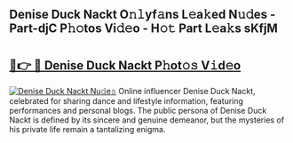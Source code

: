 ## Denise Duck Nackt O𝚗𝚕yf𝚊ns L𝚎a𝚔ed N𝚞𝚍es - Part-djC P𝚑𝚘tos Vi𝚍𝚎o - H𝚘𝚝 Part L𝚎a𝚔s sKfjM

# <h2><a href="http://kfe4ce.oniu.top/?m=Denise+Duck+Nackt">🔗👉 🔴 Denise Duck Nackt P𝚑ot𝚘𝚜 V𝚒d𝚎o</a></h2>

[![Denise Duck Nackt Nu𝚍e𝚜](https://i.imgur.com/0qMVB7G.gif)](http://kfe4ce.oniu.top/?m=Denise+Duck+Nackt)
Online influencer Denise Duck Nackt, celebrated for sharing dance and lifestyle information, featuring performances and personal blogs. The public persona of Denise Duck Nackt is defined by its sincere and genuine demeanor, but the mysteries of his private life remain a tantalizing enigma.  
